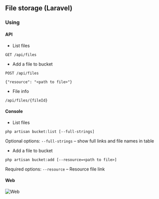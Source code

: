 ## File storage (Laravel)

### Using
#### API
* List files
```
GET /api/files
```
 
* Add a file to bucket
```
POST /api/files 

{"resource": "<path to file>"}
```

* File info
```
/api/files/{fileId}
```

#### Console
* List files
```
php artisan bucket:list [--full-strings]
```
Optional options: 
`--full-strings` – show full links and file names in table

* Add a file to bucket
```
php artisan bucket:add [--resource=<path to file>]
``` 
Required options: `--resource` – Resource file link 

#### Web

![Web](https://i.postimg.cc/h4dhSx5k/Screen-Shot-2019-04-04-at-4-48-29-AM.png)
